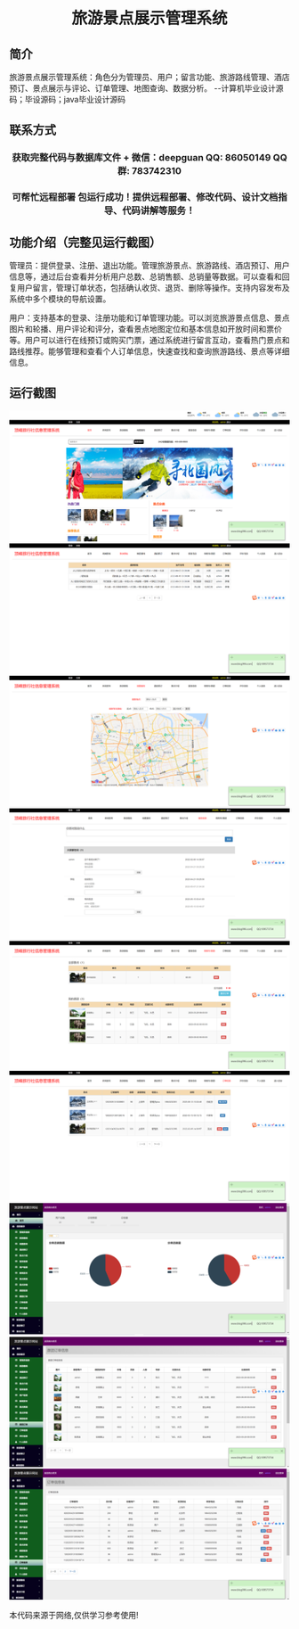 <p><h1 align="center">旅游景点展示管理系统</h1></p>

## 简介
旅游景点展示管理系统：角色分为管理员、用户；留言功能、旅游路线管理、酒店预订、景点展示与评论、订单管理、地图查询、数据分析。    --计算机毕业设计源码；毕设源码；java毕业设计源码


## 联系方式
<p><h3 align="center">获取完整代码与数据库文件 + 微信：deepguan QQ: 86050149 QQ群: 783742310</h3></p>
<p><h3 align="center">可帮忙远程部署 包运行成功！提供远程部署、修改代码、设计文档指导、代码讲解等服务！</h3></p>

## 功能介绍（完整见运行截图）
管理员：提供登录、注册、退出功能。管理旅游景点、旅游路线、酒店预订、用户信息等，通过后台查看并分析用户总数、总销售额、总销量等数据。可以查看和回复用户留言，管理订单状态，包括确认收货、退货、删除等操作。支持内容发布及系统中多个模块的导航设置。

用户：支持基本的登录、注册功能和订单管理功能。可以浏览旅游景点信息、景点图片和轮播、用户评论和评分，查看景点地图定位和基本信息如开放时间和票价等。用户可以进行在线预订或购买门票，通过系统进行留言互动，查看热门景点和路线推荐。能够管理和查看个人订单信息，快速查找和查询旅游路线、景点等详细信息。


## 运行截图
![](imgs/588112-20231019152940656-2029670910.png)
![](imgs/588112-20231019152948387-1082101280.png)
![](imgs/588112-20231019152952604-1087730507.png)
![](imgs/588112-20231019152957048-1240848428.png)
![](imgs/588112-20231019153001479-1292403029.png)
![](imgs/588112-20231019153006395-631961292.png)
![](imgs/588112-20231019153011210-1778588080.png)
![](imgs/588112-20231019153015027-1790154010.png)
![](imgs/588112-20231019153018624-1194137631.png)

<p>本代码来源于网络,仅供学习参考使用!</p>
